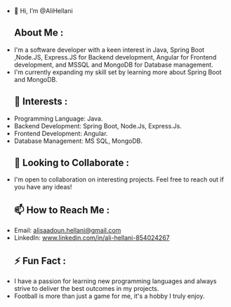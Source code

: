 - 👋 Hi, I’m @AliHellani
  ## About Me :
- I'm a software developer with a keen interest in Java, Spring Boot ,Node.JS, Express.JS for Backend development, Angular for Frontend development, and MSSQL and MongoDB for Database management.
- I'm currently expanding my skill set by learning more about Spring Boot and MongoDB.
  ## 👀 Interests :
- Programming Language: Java.
- Backend Development: Spring Boot, Node.Js, Express.Js.
- Frontend Development: Angular.
- Database Management: MS SQL, MongoDB.
  ## 💞️ Looking to Collaborate :
- I'm open to collaboration on interesting projects. Feel free to reach out if you have any ideas!
  ## 📫 How to Reach Me :
- Email: alisaadoun.hellani@gmail.com
- LinkedIn: www.linkedin.com/in/ali-hellani-854024267
  ## ⚡ Fun Fact :
- I have a passion for learning new programming languages and always strive to deliver the best outcomes in my projects.
- Football is more than just a game for me, it's a hobby I truly enjoy.
  

